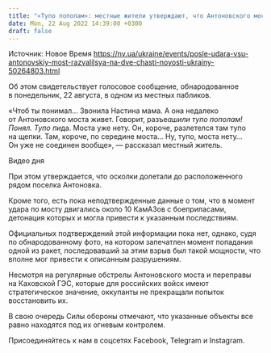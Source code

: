 ```yaml
---
title: "«Тупо пополам»: местные жители утверждают, что Антоновского моста «больше нет» — аудио"
date: Mon, 22 Aug 2022 14:39:00 +0300
draft: false
---
```

Источник: Новое Время https://nv.ua/ukraine/events/posle-udara-vsu-antonovskiy-most-razvalilsya-na-dve-chasti-novosti-ukrainy-50264803.html


Об этом свидетельствует голосовое сообщение, обнародованное в понедельник, 22 августа, в одном из местных пабликов.

«Чтоб ты понимал… Звонила Настина мама. А она недалеко от Антоновского моста живет. Говорит, разъе*ашили тупо пополам! Понял. Тупо пи*да. Моста уже нету. Он, короче, разлетелся там тупо на щепки. Там, короче, по середине моста… Ну, тупо, моста нету… Он уже не соединен вообще», — рассказал местный житель.

 Видео дня   

При этом утверждается, что осколки долетали до расположенного рядом поселка Антоновка.

Кроме того, есть пока неподтвержденные данные о том, что в момент удара по мосту двигались около 10 КамАЗов с боеприпасами, детонация которых и могла привести к указанным последствиям.

Официальных подтверждений этой информации пока нет, однако, судя по обнародованному фото, на котором запечатлен момент попадания одной из ракет, последовавший за этим взрыв был такой мощности, что вполне мог привести к описанным разрушениям.

Несмотря на регулярные обстрелы Антоновского моста и переправы на Каховской ГЭС, которые для российских войск имеют стратегическое значение, оккупанты не прекращали попыток восстановить их.

В свою очередь Силы обороны отмечают, что указанные объекты все равно находятся под их огневым контролем.

Присоединяйтесь к нам в соцсетях Facebook, Telegram и Instagram.
